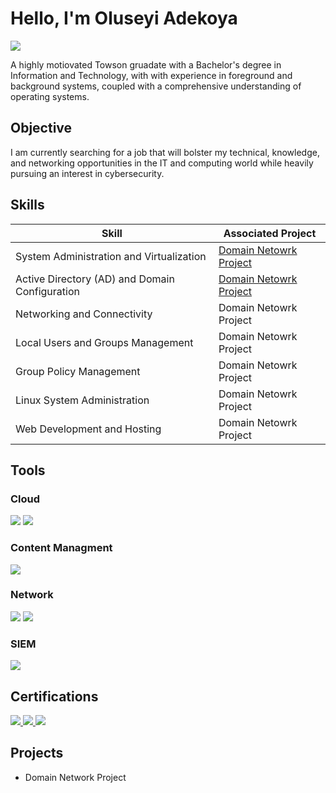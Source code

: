 # Hello, I'm Oluseyi Adekoya
<a href="https://linkedin.com/in/oluseyi-adekoya-3421541a6/"><img src="https://img.shields.io/badge/-LinkedIn-0072b1?&style=for-the-badge&logo=linkedin&logoColor=white" /></a>


A highly motiovated Towson gruadate with a Bachelor's degree in Information and Technology, with with experience in foreground and background systems, coupled with a comprehensive understanding of operating systems.

## Objective

I am currently searching for a job that will bolster my technical, knowledge, and networking opportunities in the IT and computing world while heavily pursuing an interest in cybersecurity.

## Skills

| Skill                                          | Associated Project                            |
|------------------------------------------------|-----------------------------------------------|
| System Administration and Virtualization       | <a href="https://google.com">Domain Netowrk Project</a>|
| Active Directory (AD) and Domain Configuration | <a href="https://google.com">Domain Netowrk Project</a>|
| Networking and Connectivity                    | Domain Netowrk Project|
| Local Users and Groups Management              | Domain Netowrk Project|
| Group Policy Management                        | Domain Netowrk Project|
| Linux System Administration                    | Domain Netowrk Project|
| Web Development and Hosting                    | Domain Netowrk Project|

## Tools

### Cloud 
<div>
    <img src="https://img.shields.io/badge/-Amazon%20EC2-FF9900?style=for-the-badge&logo=Amazon&logoColor=white" />
    <img src="https://img.shields.io/badge/-Amazon%20S3-569A31?style=for-the-badge&logo=AmazonS3&logoColor=white" />
</div>

### Content Managment
<div>
    <img src="https://img.shields.io/badge/-WordPress-21759B?&style=for-the-badge&logo=Velociraptor&logoColor=white" />
</div>

### Network
<div>
    <img src="https://img.shields.io/badge/-Wireshark-1679A7?&style=for-the-badge&logo=Wireshark&logoColor=white" />
    <img src="https://img.shields.io/badge/-Cisco Packet Tracer-4D4D4D?&style=for-the-badge&logo=Cisco&logoColor=white" />
</div>

### SIEM
<div>
    <img src="https://img.shields.io/badge/-Splunk-000000?&style=for-the-badge&logo=Splunk&logoColor=white" />
</div>

## Certifications
<div>
    <a href="https://www.credly.com/badges/13279bad-627d-4423-a1db-a6a4dc097fff/public_url">
        <img src="https://img.shields.io/badge/-Security%2B-FF0000?&style=for-the-badge&logo=CompTIA&logoColor=white" />
    </a>
    <a href="https://www.credly.com/badges/e24d0265-260b-4061-8994-44ae119fe3e5/linked_in_profile">
        <img src="https://img.shields.io/badge/-Network%2B-007ACC?&style=for-the-badge&logo=CompTIA&logoColor=white" />
    </a>
    <a href="https://www.credly.com/badges/8a563590-9767-454f-ae20-dc8eb4105617/linked_in_profile">
        <img src="https://img.shields.io/badge/-CCP-4D4D4D?&style=for-the-badge&logo=Amazon&logoColor=white" />
    </a>
</div>

## Projects
- Domain Network Project
